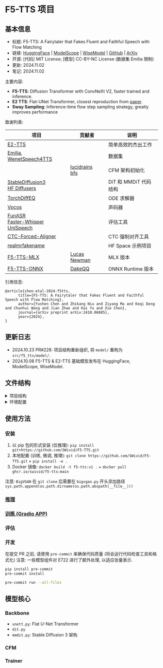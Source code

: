 # F5-TTS 项目

## 基本信息

- 标题: F5-TTS: A Fairytaler that Fakes Fluent and Faithful Speech with Flow Matching
- 链接: [HuggingFace](https://huggingface.co/SWivid/F5-TTS) | [ModelScope](https://www.modelscope.cn/models/SWivid/F5-TTS_Emilia-ZH-EN) | [WiseModel](https://wisemodel.cn/models/SJTU_X-LANCE/F5-TTS_Emilia-ZH-EN) | [GitHub](https://github.com/SWivid/F5-TTS) | [ArXiv](https://arxiv.org/abs/2410.06885)
- 开源: [代码] MIT License; [模型] CC-BY-NC License (数据集 Emilia 限制)
- 更新: 2024.11.02
- 笔记: 2024.11.02

主要内容:
- **F5-TTS**: Diffusion Transformer with ConvNeXt V2, faster trained and inference.
- **E2 TTS**: Flat-UNet Transformer, closest reproduction from [paper](https://arxiv.org/abs/2406.18009).
- **Sway Sampling**: Inference-time flow step sampling strategy, greatly improves performance

致谢列表:

| 项目 | 贡献者 | 说明 |
| --- | --- | --- |
| [E2-TTS](../../../Models/Diffusion/2024.06.26_E2_TTS.md) | | 简单高效的杰出工作 |
| [Emilia](../../../Datasets/2024.07.07_Emilia.md), [WenetSpeech4TTS](../../../Datasets/2024.06.09_WenetSpeech4TTS.md) | | 数据集 |
| | [lucidrains](https://github.com/lucidrains) <br> [bfs](https://github.com/bfs18) | CFM 架构初始化|
| [StableDiffusion3](../../../Models/Diffusion/2024.03.05_StableDiffusion3.md)<br>[HF Diffusers](https://github.com/huggingface/diffusers) | | DiT 和 MMDiT 代码结构 |
| [TorchDiffEQ](https://github.com/rtqichen/torchdiffeq) | | ODE 求解器 |
| [Vocos](https://huggingface.co/charactr/vocos-mel-24khz) | | 声码器 |
| [FunASR](https://github.com/modelscope/FunASR)<br>[Faster-Whisper](https://github.com/SYSTRAN/faster-whisper)<br>[UniSpeech](https://github.com/microsoft/UniSpeech) | | 评估工具 |
| [CTC-Forced-Aligner](https://github.com/MahmoudAshraf97/ctc-forced-aligner) | | CTC 强制对齐工具 |
| [realmrfakename](https://x.com/realmrfakename) | | HF Space 示例项目 |
| [F5-TTS-MLX](https://github.com/lucasnewman/f5-tts-mlx/tree/main) | [Lucas Newman](https://github.com/lucasnewman) | MLX 版本 |
| [F5-TTS-ONNX](https://github.com/DakeQQ/F5-TTS-ONNX) | [DakeQQ](https://github.com/DakeQQ) | ONNX Runtime 版本 |

引用信息:

```
@article{chen-etal-2024-f5tts,
      title={F5-TTS: A Fairytaler that Fakes Fluent and Faithful Speech with Flow Matching},
      author={Yushen Chen and Zhikang Niu and Ziyang Ma and Keqi Deng and Chunhui Wang and Jian Zhao and Kai Yu and Xie Chen},
      journal={arXiv preprint arXiv:2410.06885},
      year={2024},
}
```

## 更新日志

- 2024.10.23 PR#228: 项目结构重新组织, 将 `model/` 重构为 `src/f5_tts/model/`.
- 2024.10.08 F5-TTS & E2-TTS 基础模型发布在 HuggingFace, ModelScope, WiseModel.

## 文件结构

<details>
<summary>项目结构</summary>

- [x] .github/workflows/
  - [x] `pre-commit.yaml`: 调用 `pre-commit-config.yaml`.
  - [x] `publish-docker-image.yaml`: 发布 Docker 镜像.
  - [x] `sync-hf.yaml`: 同步到 HuggingFace Space
- [x] ckpts/
  - [x] `README.md`
  - [x] E2TTS_Base/`model_1200000.pt` 1.35 GB (pt或safetensors格式)
  - [x] F5TTS_Base/`model_1200000.pt` 1.35 GB (pt或safetensors格式)
- [x] data/
  - [x] Emilia_ZH_EN_pinyin/`vocab.txt`: 2545 行
  - [x] `librispeech_pc_test_clean_cross_sentence.lst`: 1127 行
- [x] src/
  - [x] f5_tts/
    - [ ] eval/
      - [ ] `README.md`
      - [ ] `ecapa_tdnn.py`
      - [ ] `eval_infer_batch.py`
      - [ ] `eval_infer_batch.sh`
      - [ ] `eval_librispeech_test_clean.py`
      - [ ] `eval_seedtts_testset.py`
      - [ ] `utils_eval.py`
    - [ ] infer/
      - [x] examples/
        - [x] basis/
          - [x] `basic.toml`: 推理的基础配置 (参考音频为 `basic_ref_en.wav`)
          - [x] `basic_ref_en.wav`: 对应 "Some call me nature, others call me mother nature."
          - [x] `basic_ref_cn.wav`
        - [x] multi/
          - [x] `country.flac`
          - [x] `main.flac`
          - [x] `story.toml`: 参考音频为 `main.flac` (另外有 `town.flac`, `country.flac` 子配置), 用于合成 `story.txt` 内的文本.
          - [x] `story.txt`
          - [x] `town.flac`
        - [x] `vocab.txt`: 2545 行 (重复文件?)
      - [ ] `README.md`
      - [ ] `infer_cli.py`
      - [ ] `infer_gradio.py`
      - [ ] `speech_edit.py`
      - [ ] `utils_infer.py`
    - [ ] model/
      - [ ] backbones/
        - [x] `README.md`
        - [ ] `dit.py`
        - [ ] `mmdit.py`
        - [ ] `unett.py`
      - [x] `__init__.py`: 引入三种 backbone, CFM 和 trainer
      - [ ] `cfm.py`
      - [ ] `dataset.py`
      - [ ] `modules.py`
      - [ ] `trainer.py`
      - [ ] `utils.py`
    - [ ] scripts/
      - [ ] `count_max_epoch.py`
      - [ ] `count_params_gflops.py`
    - [ ] train/
      - [ ] dataset/
        - [ ] `prepare_csv_wavs.py`
        - [ ] `prepare_emilia.py`
        - [ ] `prepare_wenetspeech4tts.py`
      - [ ] `README.md`
      - [ ] `finetune_cli.py`
      - [ ] `finetune_gradio.py`
      - [ ] `train.py`
    - [ ] `api.py`
  - [ ] third_party/
    - [ ] BigVGAN: [Github](https://github.com/NVIDIA/BigVGAN/tree/7d2b454564a6c7d014227f635b7423881f14bdac)
- [x] `.gitignore`
- [x] `.gitmodules`: 引入 BigVGAN 仓库
- [x] `.pre-commit-config.yaml`: 运行 Ruff 代码风格检查, 格式化 + YAML 校验.
- [ ] `Dockerfile`
- [x] `LICENSE`: MIT License
- [x] `README.md`
- [x] `pyproject.toml`: 环境配置文件
- [x] `ruff.toml`: 行宽 120, python=3.10, 忽略私有变量, import 单行等.

</details>

<details>
<summary>环境配置</summary>

Python = 3.10

常用库
- [x] torch==2.3.0+cu118
- [x] torchaudio==2.3.0+cu118
- [x] [matplotlib](https://github.com/matplotlib/matplotlib): 绘图
- [x] [numpy](https://github.com/numpy/numpy)==1.22.0<2.x: 数值计算
- [x] [torchdiffeq](https://github.com/rtqichen/torchdiffeq): Pytorch 框架下高精度的 ODE 求解器, 实现了自适应步长算法
- [x] [tqdm](https://github.com/tqdm/tqdm)>=4.65.0
- [x] [wandb](https://github.com/wandb/wandb): 日志记录
- [x] [tomli](https://github.com/hukkin/tomli): 解析 TOML 文件

HuggingFace 库
- [x] [accelerate](https://github.com/huggingface/accelerate)>=0.33.0: 抽象多卡训练代码
- [x] [datasets](https://github.com/huggingface/datasets)
- [x] [transformers](https://github.com/huggingface/transformers)
- [x] [safetensors](https://github.com/huggingface/safetensors): 格式处理

- [x] [transformers_stream_generator](https://github.com/LowinLi/transformers-stream-generator): 基于 HuggingFace Transformers 的流式生成器
- [x] [bitsandbytes](https://github.com/bitsandbytes-foundation/bitsandbytes): 量化与优化库

Einstein 求和
- [x] [einops](https://github.com/arogozhnikov/einops)>=0.8.0: 处理张量维度
- [x] [einx](https://github.com/fferflo/einx)>=0.3.0: 处理基础张量运算

Lucidrains 复现
- [x] [x_transformers](https://github.com/lucidrains/x-transformers)>=1.31.14 @lucidrains 含各种实验特性的 Transformer
- [x] [ema_pytorch](https://github.com/lucidrains/ema-pytorch)>=0.5.2: 指数移动平均

用户交互部分
- [x] [cached_path](https://github.com/allenai/cached_path): 处理文件访问
- [x] [click](https://github.com/pallets/click): 命令行美化
- [x] [gradio](https://github.com/gradio-app/gradio): WebUI 交互

中文处理
- [x] [jieba](https://github.com/fxsjy/jieba): 中文分词
- [x] [pypinyin](https://github.com/mozillazg/python-pinyin): 中文拼音转换
- [x] [zhconv](https://github.com/gumblex/zhconv): 基于 MediaWiki 词汇表的最大正向匹配简繁转换
- [x] [zhon](https://github.com/tsroten/zhon): 字符串中查找 CJK, 拼音字节, 词语, 句子等

音频处理
- [x] [librosa](https://github.com/librosa/librosa): 音频信号分析
- [x] [pydub](https://github.com/jiaaro/pydub): 音频文件处理
- [x] [soundfile](https://github.com/bastibe/python-soundfile): 读写音频文件

语音识别
- [ ] [modelscope]: 模型库
- [x] [faster_whisper](https://github.com/SYSTRAN/faster-whisper): 语音识别
- [x] [funasr](https://github.com/modelscope/FunASR): 语音识别
- [x] [jiwer](https://github.com/jitsi/jiwer): 自动评估语音识别系统, 含词错误率, 匹配错误率, 词信息丢失, 词信息保留, 字符错误率等指标 (最小编辑距离使用 RapidFuzz, 底层基于 C++)

声码器
- [x] [vocos](https://github.com/gemelo-ai/vocos): 声码器

</details>

## 使用方法

### 安装

1. 以 pip 包的形式安装 (仅推理): `pip install git+https://github.com/SWivid/F5-TTS.git`
2. 本地配置 (训练, 微调, 推理): `git clone https://github.com/SWivid/F5-TTS.git` + `pip install -e .`
3. Docker 镜像: `docker build -t f5-tts:v1 .` + `docker pull ghcr.io/swivid/f5-tts:main`

注意: `BigVGAN` 在 `git clone` 后需要在 `bigvgan.py` 开头添加路径 `sys.path.append(os.path.dirname(os.path.abspath(__file__)))`

### [推理](Infer.md)

### [训练 (Gradio APP)](Train.md)

### 评估

### 开发

在提交 PR 之前, 请使用 `pre-commit` 来确保代码质量 (将会运行代码检查工具和格式化)
注意: 一些模型组件对 E722 进行了额外处理, 以适应张量表示.

```bash
pip install pre-commit
pre-commit install

pre-commit run --all-files
```

## 模型核心

### Backbone

- `unett.py`: Flat U-Net Transformer
- `dit.py`
- `mmdit.py`: Stable Diffusion 3 架构

### CFM

### Trainer

